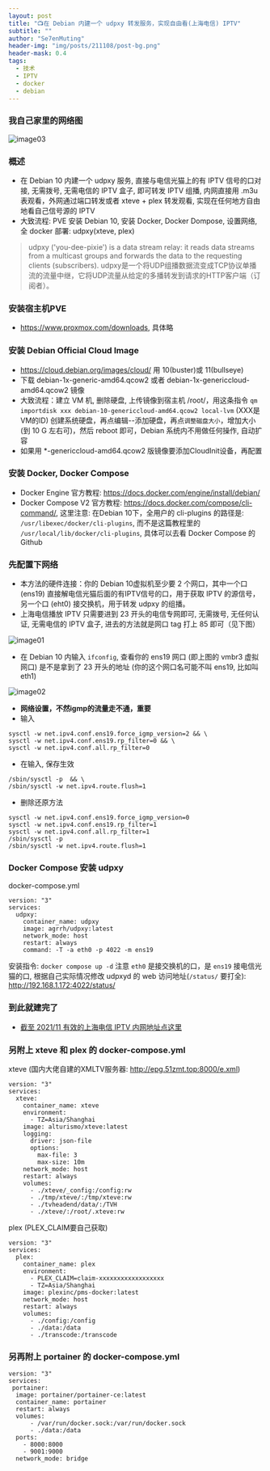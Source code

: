 ```yaml
---
layout: post
title: "📺在 Debian 内建一个 udpxy 转发服务，实现自由看(上海电信) IPTV"
subtitle: ""
author: "Se7enMuting"
header-img: "img/posts/211108/post-bg.png"
header-mask: 0.4
tags:
  - 技术
  - IPTV
  - docker
  - debian
---
```

### 我自己家里的网络图

 ![image03](/img/posts/211108/03.png)

### 概述
- 在 Debian 10 内建一个 udpxy 服务, 直接与电信光猫上的有 IPTV 信号的口对接, 无需拨号, 无需电信的 IPTV 盒子, 即可转发 IPTV 组播, 内网直接用 .m3u 表观看，外网通过端口转发或者 xteve + plex 转发观看, 实现在任何地方自由地看自己信号源的 IPTV
- 大致流程: PVE 安装 Debian 10, 安装 Docker, Docker Dompose, 设置网络, 全 docker 部署: udpxy(xteve, plex)

> udpxy ('you-dee-pixie') is a data stream relay: it reads data streams from a multicast groups and forwards the data to the requesting clients (subscribers).
> udpxy是一个将UDP组播数据流变成TCP协议单播流的流量中继，它将UDP流量从给定的多播转发到请求的HTTP客户端（订阅者）。

### 安装宿主机PVE
- https://www.proxmox.com/downloads, 具体略

### 安装 Debian Official Cloud Image
- https://cloud.debian.org/images/cloud/ 用 10(buster)或 11(bullseye)
- 下载 debian-1x-generic-amd64.qcow2 或者 debian-1x-genericcloud-amd64.qcow2 镜像
- 大致流程：建立 VM 机, 删除硬盘, 上传镜像到宿主机 /root/，用这条指令 `qm importdisk xxx debian-10-genericcloud-amd64.qcow2 local-lvm`  (XXX是VM的ID) 创建系统硬盘，再点编辑--添加硬盘，再点`调整磁盘大小`，增加大小(到 10 G 左右可)，然后 reboot 即可，Debian 系统内不用做任何操作, 自动扩容
- 如果用 *-genericcloud-amd64.qcow2 版镜像要添加CloudInit设备，再配置

### 安装 Docker, Docker Compose
- Docker Engine 官方教程: https://docs.docker.com/engine/install/debian/
- Docker Compose V2 官方教程: https://docs.docker.com/compose/cli-command/, 这里注意:  在Debian 10下，全用户的 cli-plugins 的路径是: `/usr/libexec/docker/cli-plugins`, 而不是这篇教程里的 `/usr/local/lib/docker/cli-plugins`, 具体可以去看 Docker Compose 的 Github

### 先配置下网络
 - 本方法的硬件连接：你的 Debian 10虚拟机至少要 2 个网口，其中一个口 (ens19) 直接解电信光猫后面的有IPTV信号的口，用于获取 IPTV 的源信号，另一个口 (eht0) 接交换机，用于转发 udpxy 的组播。
 - 上海电信播放 IPTV 只需要进到 23 开头的电信专网即可, 无需拨号, 无任何认证, 无需电信的 IPTV 盒子, 进去的方法就是网口 tag 打上 85 即可（见下图）

 ![image01](/img/posts/211108/01.jpg)

 - 在 Debian 10 内输入 `ifconfig`, 查看你的 ens19 网口 (即上图的 vmbr3 虚拟网口) 是不是拿到了 23 开头的地址 (你的这个网口名可能不叫 ens19, 比如叫 eth1)

 ![image02](/img/posts/211108/02.jpg)

 - **网络设置，不然igmp的流量走不通，重要**
  - 输入
  ```
  sysctl -w net.ipv4.conf.ens19.force_igmp_version=2 && \
  sysctl -w net.ipv4.conf.ens19.rp_filter=0 && \
  sysctl -w net.ipv4.conf.all.rp_filter=0
  ```

  - 在输入, 保存生效
  ```
  /sbin/sysctl -p  && \
  /sbin/sysctl -w net.ipv4.route.flush=1
  ```

  - 删除还原方法
  ```
  sysctl -w net.ipv4.conf.ens19.force_igmp_version=0
  sysctl -w net.ipv4.conf.ens19.rp_filter=1
  sysctl -w net.ipv4.conf.all.rp_filter=1
  /sbin/sysctl -p
  /sbin/sysctl -w net.ipv4.route.flush=1
  ```

### Docker Compose 安装 udpxy
docker-compose.yml
```
version: "3"
services:
  udpxy:
    container_name: udpxy
    image: agrrh/udpxy:latest
    network_mode: host
    restart: always
    command: -T -a eth0 -p 4022 -m ens19
```
安装指令: `docker compose up -d`
注意 `eth0` 是接交换机的口，是 `ens19` 接电信光猫的口, 根据自己实际情况修改
udpxyd 的 web 访问地址(`/status/` 要打全): http://192.168.1.172:4022/status/

### 到此就建完了
- [截至 2021/11 有效的上海电信 IPTV 内网地址点这里](https://github.com/Se7enMuting/download/tree/master/SH-IPTV)

### 另附上 xteve 和 plex 的 docker-compose.yml
xteve (国内大佬自建的XMLTV服务器: http://epg.51zmt.top:8000/e.xml)
```
version: "3"
services:
  xteve:
    container_name: xteve
    environment:
      - TZ=Asia/Shanghai
    image: alturismo/xteve:latest
    logging:
      driver: json-file
      options:
        max-file: 3
        max-size: 10m
    network_mode: host
    restart: always
    volumes:
      - ./xteve/_config:/config:rw
      - ./tmp/xteve/:/tmp/xteve:rw
      - ./tvheadend/data/:/TVH
      - ./xteve/:/root/.xteve:rw
```
plex (PLEX_CLAIM要自己获取)
```
version: "3"
services:
  plex:
    container_name: plex
    environment:
      - PLEX_CLAIM=claim-xxxxxxxxxxxxxxxxxx
      - TZ=Asia/Shanghai
    image: plexinc/pms-docker:latest
    network_mode: host
    restart: always
    volumes:
      - ./config:/config
      - ./data:/data
      - ./transcode:/transcode
```
### 另再附上 portainer 的 docker-compose.yml
```
version: "3"
services:
 portainer:
  image: portainer/portainer-ce:latest
  container_name: portainer
  restart: always
  volumes:
      - /var/run/docker.sock:/var/run/docker.sock
      - ./data:/data
  ports:
    - 8000:8000
    - 9001:9000
  network_mode: bridge
```

